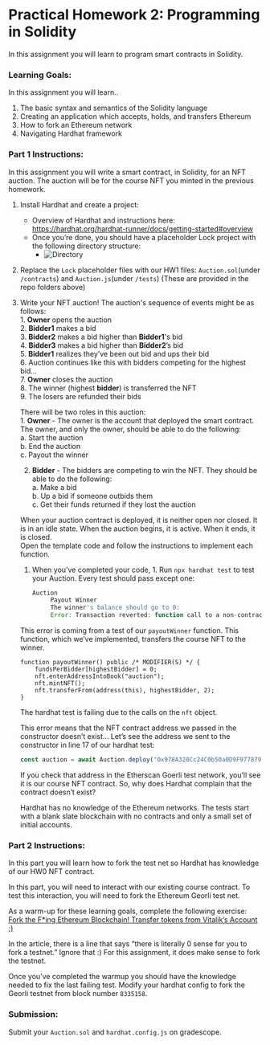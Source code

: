 # Practical Homework 2: Programming in Solidity 

In this assignment you will learn to program smart contracts in Solidity.
### Learning Goals:
In this assignment you will learn..
1. The basic syntax and semantics of the Solidity language
2. Creating an application which accepts, holds, and transfers Ethereum
3. How to fork an Ethereum network
4. Navigating Hardhat framework

### Part 1 Instructions:
In this assignment you will write a smart contract, in Solidity, for an NFT auction. The auction will be for the course NFT you minted in the previous homework. 

1. Install Hardhat and create a project:
    - Overview of Hardhat and instructions here: https://hardhat.org/hardhat-runner/docs/getting-started#overview
    - Once you’re done, you should have a placeholder Lock project with the following directory structure:
        - ![Directory](https://web3-security-class.org/image/https%3A%2F%2Fs3-us-west-2.amazonaws.com%2Fsecure.notion-static.com%2F165f1ff1-d00e-4f18-b7c9-8b796c89e870%2FScreen_Shot_2022-08-31_at_11.26.24_PM.png?id=10ad4365-e8b4-4372-a5a9-0ace8c2bbb0e&table=block&spaceId=7cd12c89-e411-46e3-97a9-273e4b69dad1&width=320&userId=&cache=v2)

2. Replace the `Lock` placeholder files with our HW1 files:
`Auction.sol`(under `/contracts`) and `Auction.js`(under `/tests`) (These are provided in the repo folders above)

3. Write your NFT auction!
    The auction's sequence of events might be as follows:  
        1. **Owner** opens the auction   
        2. **Bidder1** makes a bid  
        3. **Bidder2** makes a bid higher than **Bidder1**'s bid  
        4. **Bidder3** makes a bid higher than **Bidder2**’s bid  
        5. **Bidder1** realizes they’ve been out bid and ups their bid   
        6. Auction continues like this with bidders competing for the highest bid…  
        7. **Owner** closes the auction  
        8. The winner (highest **bidder**) is transferred the NFT  
        9. The losers are refunded their bids  

    There will be two roles in this auction:   
        1. **Owner** - The owner is the account that deployed the smart contract. The owner, and only the owner, should be able to do the following:  
                a. Start the auction  
                b. End the auction  
                c. Payout the winner  

      2. **Bidder** - The bidders are competing to win the NFT. They should be able to do the following:  
                a. Make a bid  
                b. Up a bid if someone outbids them  
                c. Get their funds returned if they lost the auction  

     When your auction contract is deployed, it is neither open nor closed. It is in an idle state. When the auction begins, it is active. When it ends, it is closed.   
     Open the template code and follow the instructions to implement each function.



    1. When you've completed your code, 1. Run `npx hardhat test` to test your Auction.
     Every test should pass except one:
    
        ```jsx
        Auction
             Payout Winner
             The winner's balance should go to 0:
             Error: Transaction reverted: function call to a non-contract account
        ```

    This error is coming from a test of our `payoutWinner` function. This function, which we’ve implemented, transfers the course NFT to the winner. 

    ```solidity
    function payoutWinner() public /* MODIFIER(S) */ {
        fundsPerBidder[highestBidder] = 0;
        nft.enterAddressIntoBook("auction");
        nft.mintNFT();
        nft.transferFrom(address(this), highestBidder, 2);
    }
    ```

    The hardhat test is failing due to the calls on the `nft` object. 

    This error means that the NFT contract address we passed in the constructor doesn’t exist… Let’s see the address we sent to the constructor in line 17 of our hardhat test:

    ```jsx
    const auction = await Auction.deploy("0x978A328Cc24C0b50a0D9F97787938E67CF09F9A9", 1);
    ```
 
    If you check that address in the Etherscan Goerli test network, you’ll see it is our course NFT contract. So, why does Hardhat complain that the contract doesn’t exist?

    Hardhat has no knowledge of the Ethereum networks. The tests start with a blank slate blockchain with no contracts and only a small set of initial accounts.

    
### Part 2 Instructions:
In this part you will learn how to fork the test net so Hardhat has knowledge of our HW0 NFT contract.

In this part, you will need to interact with our existing course contract. To test this interaction, you will need to fork the Ethereum Georli test net.

As a warm-up for these learning goals, complete the following exercise: [Fork the F\*ing Ethereum Blockchain! Transfer tokens from Vitalik’s Account ;)](https://medium.com/uv-labs/fork-the-f-ing-ethereum-blockchain-transfer-tokens-from-vitaliks-account-46d408f7356c)

In the article, there is a line that says “there is literally 0 sense for you to fork a testnet.” Ignore that :) For this assignment, it does make sense to fork the testnet.

Once you’ve completed the warmup you should have the knowledge needed to fix the last failing test. Modify your hardhat config to fork the Georli testnet from block number `8335158`.

### Submission:
Submit your `Auction.sol` and `hardhat.config.js` on gradescope.
